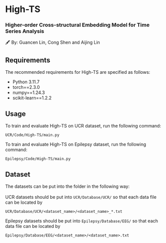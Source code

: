 # High-TS
### Higher-order Cross-structural Embedding Model for Time Series Analysis <br>
🖋 By: Guancen Lin, Cong Shen and Aijing Lin

## Requirements
The recommended requirements for High-TS are specified as follows:
* Python 3.11.7
* torch==2.3.0
* numpy==1.24.3
* scikit-learn==1.2.2

## Usage
To train and evaluate High-TS on UCR dataset, run the following command:
```
UCR/Code/High-TS/main.py
```
To train and evaluate High-TS on Epilepsy dataset, run the following command:
```
Epilepsy/Code/High-TS/main.py
```

## Dataset
The datasets can be put into the folder in the following way: <br>
<br>
UCR datasets should be put into ```UCR/Database/UCR/``` so that each data file can be located by 
```
UCR/Database/UCR/<dataset_name>/<dataset_name>_*.txt
```
Epilepsy datasets should be put into ```Epilepsy/Database/EEG/``` so that each data file can be located by 
```
Epilepsy/Database/EEG/<dataset_name>/<dataset_name>.txt
```
<br>
